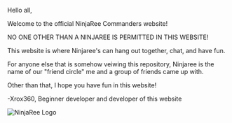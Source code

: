 Hello all,

Welcome to the official NinjaRee Commanders website!

NO ONE OTHER THAN A NINJAREE IS PERMITTED IN THIS WEBSITE!

This website is where Ninjaree's can hang out together, chat, and have fun.

For anyone else that is somehow veiwing this repository, Ninjaree is the name of our "friend circle" me and a group of friends came up with.

Other than that, I hope you have fun in this website!

-Xrox360,
Beginner developer and developer of this website

![NinjaRee Logo](https://raw.githubusercontent.com/Xrox360/NinjaRee/master/images/logo.png)
